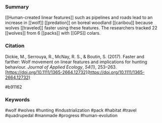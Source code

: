 ### Summary
[[Human-created linear features]] such as pipelines and roads lead to an increase in [[wolf]] [[predation]] on boreal woodland [[caribou]] because wolves [[traveled]] faster using these features. The researchers tracked 22 [[wolves]] from 6 [[packs]] with [[GPS]] colars.

### Citation
Dickie, M., Serrouya, R., McNay, R. S., & Boutin, S. (2017). Faster and farther: Wolf movement on linear features and implications for hunting behaviour. _Journal of Applied Ecology_, _54_(1), 253–263. [https://doi.org/10.1111/1365-2664.12732](https://doi.org/10.1111/1365-2664.12732)

#b91162

### Keywords
#wolf
#wolves
#hunting
#industrialization
#pack
#habitat
#travel
#quadrupedal 
#manmade
#progress
#human-evolution

